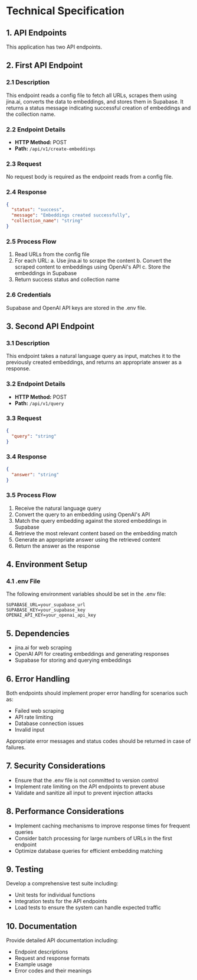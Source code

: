 # Technical Specification

## 1. API Endpoints

This application has two API endpoints.

## 2. First API Endpoint

### 2.1 Description

This endpoint reads a config file to fetch all URLs, scrapes them using jina.ai, converts the data to embeddings, and stores them in Supabase. It returns a status message indicating successful creation of embeddings and the collection name.

### 2.2 Endpoint Details

- **HTTP Method:** POST
- **Path:** `/api/v1/create-embeddings`

### 2.3 Request

No request body is required as the endpoint reads from a config file.

### 2.4 Response

```json
{
  "status": "success",
  "message": "Embeddings created successfully",
  "collection_name": "string"
}
```

### 2.5 Process Flow

1. Read URLs from the config file
2. For each URL:
   a. Use jina.ai to scrape the content
   b. Convert the scraped content to embeddings using OpenAI's API
   c. Store the embeddings in Supabase
3. Return success status and collection name

### 2.6 Credentials

Supabase and OpenAI API keys are stored in the .env file.

## 3. Second API Endpoint

### 3.1 Description

This endpoint takes a natural language query as input, matches it to the previously created embeddings, and returns an appropriate answer as a response.

### 3.2 Endpoint Details

- **HTTP Method:** POST
- **Path:** `/api/v1/query`

### 3.3 Request

```json
{
  "query": "string"
}
```

### 3.4 Response

```json
{
  "answer": "string"
}
```

### 3.5 Process Flow

1. Receive the natural language query
2. Convert the query to an embedding using OpenAI's API
3. Match the query embedding against the stored embeddings in Supabase
4. Retrieve the most relevant content based on the embedding match
5. Generate an appropriate answer using the retrieved content
6. Return the answer as the response

## 4. Environment Setup

### 4.1 .env File

The following environment variables should be set in the .env file:

```
SUPABASE_URL=your_supabase_url
SUPABASE_KEY=your_supabase_key
OPENAI_API_KEY=your_openai_api_key
```

## 5. Dependencies

- jina.ai for web scraping
- OpenAI API for creating embeddings and generating responses
- Supabase for storing and querying embeddings

## 6. Error Handling

Both endpoints should implement proper error handling for scenarios such as:
- Failed web scraping
- API rate limiting
- Database connection issues
- Invalid input

Appropriate error messages and status codes should be returned in case of failures.

## 7. Security Considerations

- Ensure that the .env file is not committed to version control
- Implement rate limiting on the API endpoints to prevent abuse
- Validate and sanitize all input to prevent injection attacks

## 8. Performance Considerations

- Implement caching mechanisms to improve response times for frequent queries
- Consider batch processing for large numbers of URLs in the first endpoint
- Optimize database queries for efficient embedding matching

## 9. Testing

Develop a comprehensive test suite including:
- Unit tests for individual functions
- Integration tests for the API endpoints
- Load tests to ensure the system can handle expected traffic

## 10. Documentation

Provide detailed API documentation including:
- Endpoint descriptions
- Request and response formats
- Example usage
- Error codes and their meanings

